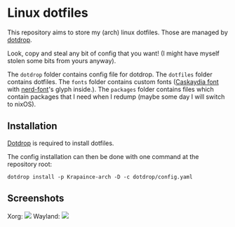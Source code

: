 #  Linux dotfiles

This repository aims to store my (arch) linux dotfiles. Those are managed by
[dotdrop](https://dotdrop.readthedocs.io).

Look, copy and steal any bit of config that you want! (I might have myself
stolen some bits from yours anyway).

The `dotdrop` folder contains config file for dotdrop.
The `dotfiles` folder contains dotfiles.
The `fonts` folder contains custom fonts ([Caskaydia
font](https://github.com/microsoft/cascadia-code) with
[nerd-font](https://www.nerdfonts.com/)'s glyph inside.).
The `packages` folder contains files which contain packages that I need when I
redump (maybe some day I will switch to nixOS).

## Installation

[Dotdrop](https://dotdrop.readthedocs.io) is required to install dotfiles.

The config installation can then be done with one command at the repository
root:
```
dotdrop install -p Krapaince-arch -D -c dotdrop/config.yaml
```

## Screenshots
Xorg:
![](https://user-images.githubusercontent.com/38434999/118400368-3c016100-b659-11eb-94cd-dcede3c26ea2.jpg)
Wayland:
![](https://user-images.githubusercontent.com/38434999/150608172-dc11f3af-0bc0-499a-b70f-ec086d605724.png)

